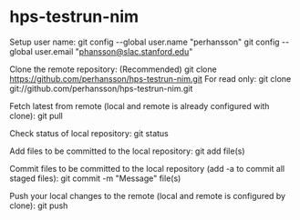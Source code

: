 hps-testrun-nim
===============

Setup user name:
git config --global user.name "perhansson"
git config --global user.email "phansson@slac.stanford.edu"

Clone the remote repository:
(Recommended)
git clone https://github.com/perhansson/hps-testrun-nim.git
For read only:
git clone git://github.com/perhansson/hps-testrun-nim.git

Fetch latest from remote (local and remote is already configured with clone):
git pull

Check status of local repository:
git status

Add files to be committed to the local repository:
git add file(s)

Commit files to be committed to the local repository (add -a to commit all staged files):
git commit -m "Message" file(s)


Push your local changes to the remote (local and remote is configured by clone):
git push

